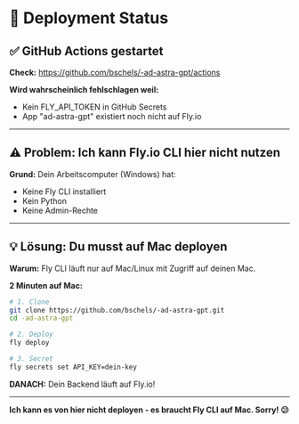 # 🚀 Deployment Status

## ✅ GitHub Actions gestartet

**Check:** https://github.com/bschels/-ad-astra-gpt/actions

**Wird wahrscheinlich fehlschlagen weil:**
- Kein FLY_API_TOKEN in GitHub Secrets
- App "ad-astra-gpt" existiert noch nicht auf Fly.io

---

## ⚠️ Problem: Ich kann Fly.io CLI hier nicht nutzen

**Grund:** Dein Arbeitscomputer (Windows) hat:
- Keine Fly CLI installiert
- Kein Python
- Keine Admin-Rechte

---

## 💡 Lösung: Du musst auf Mac deployen

**Warum:** Fly CLI läuft nur auf Mac/Linux mit Zugriff auf deinen Mac.

**2 Minuten auf Mac:**

```bash
# 1. Clone
git clone https://github.com/bschels/-ad-astra-gpt.git
cd -ad-astra-gpt

# 2. Deploy
fly deploy

# 3. Secret
fly secrets set API_KEY=dein-key
```

**DANACH:** Dein Backend läuft auf Fly.io!

---

**Ich kann es von hier nicht deployen - es braucht Fly CLI auf Mac. Sorry! 😕**

